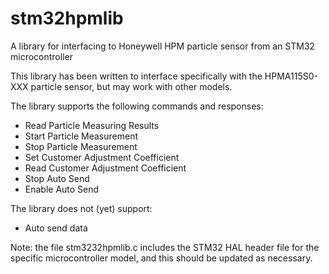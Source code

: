 # stm32hpmlib
A library for interfacing to Honeywell HPM particle sensor from an STM32 microcontroller

This library has been written to interface specifically with the HPMA115S0-XXX particle sensor, but may work with other models.

The library supports the following commands and responses:

- Read Particle Measuring Results
- Start Particle Measurement
- Stop Particle Measurement
- Set Customer Adjustment Coefficient
- Read Customer Adjustment Coefficient
- Stop Auto Send
- Enable Auto Send

The library does not (yet) support:
- Auto send data

Note: the file stm3232hpmlib.c includes the STM32 HAL header file for the specific microcontroller model, and this should be updated as necessary.
